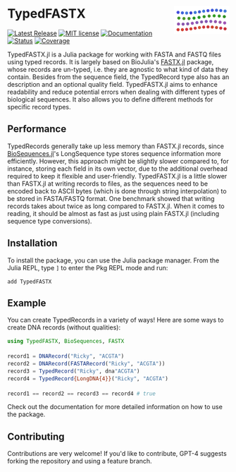 # <img width="25%" src="./docs/sticker.svg" align="right" /> TypedFASTX

[![Latest Release](https://img.shields.io/github/release/anton083/TypedFASTX.jl.svg)](https://github.com/anton083/TypedFASTX.jl/releases/latest)
[![MIT license](https://img.shields.io/badge/license-MIT-green.svg)](https://opensource.org/license/MIT)
[![Documentation](https://img.shields.io/badge/docs-stable-blue.svg)](https://anton083.github.io/TypedFASTX.jl/stable/)
[![Status](https://github.com/anton083/TypedFASTX.jl/actions/workflows/CI.yml/badge.svg?branch=main)](https://github.com/anton083/TypedFASTX.jl/actions/workflows/CI.yml?query=branch%3Amain)
[![Coverage](https://codecov.io/gh/anton083/TypedFASTX.jl/branch/main/graph/badge.svg)](https://codecov.io/gh/anton083/TypedFASTX.jl)

TypedFASTX.jl is a Julia package for working with FASTA and FASTQ files using typed records. It is largely based on BioJulia's [FASTX.jl](https://github.com/BioJulia/FASTX.jl) package, whose records are un-typed, i.e. they are agnostic to what kind of data they contain. Besides from the sequence field, the TypedRecord type also has an description and an optional quality field.
TypedFASTX.jl aims to enhance readability and reduce potential errors when dealing with different types of biological sequences. It also allows you to define different methods for specific record types.

## Performance
TypedRecords generally take up less memory than FASTX.jl records, since [BioSequences.jl](https://github.com/BioJulia/BioSequences.jl)'s LongSequence type stores sequence information more efficiently. However, this approach might be slightly slower compared to, for instance, storing each field in its own vector, due to the additional overhead required to keep it flexible and user-friendly.
TypedFASTX.jl is a little slower than FASTX.jl at writing records to files, as the sequences need to be encoded back to ASCII bytes (which is done through string interpolation) to be stored in FASTA/FASTQ format. One benchmark showed that writing records takes about twice as long compared to FASTX.jl. When it comes to reading, it should be almost as fast as just using plain FASTX.jl (including sequence type conversions).

## Installation

To install the package, you can use the Julia package manager. From the Julia REPL, type `]` to enter the Pkg REPL mode and run:

```
add TypedFASTX
```

## Example
You can create TypedRecords in a variety of ways! Here are some ways to create DNA records (without qualities):

```julia
using TypedFASTX, BioSequences, FASTX

record1 = DNARecord("Ricky", "ACGTA")
record2 = DNARecord(FASTARecord("Ricky", "ACGTA"))
record3 = TypedRecord("Ricky", dna"ACGTA")
record4 = TypedRecord{LongDNA{4}}("Ricky", "ACGTA")

record1 == record2 == record3 == record4 # true
```

Check out the documentation for more detailed information on how to use the package.

## Contributing
Contributions are very welcome! If you'd like to contribute, GPT-4 suggests forking the repository and using a feature branch.
